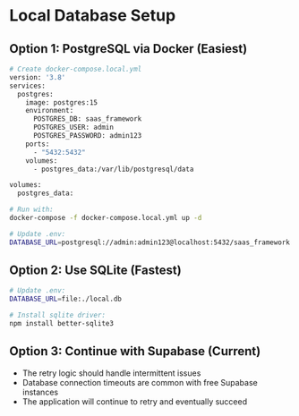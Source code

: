 # Local Database Setup

## Option 1: PostgreSQL via Docker (Easiest)

```bash
# Create docker-compose.local.yml
version: '3.8'
services:
  postgres:
    image: postgres:15
    environment:
      POSTGRES_DB: saas_framework
      POSTGRES_USER: admin
      POSTGRES_PASSWORD: admin123
    ports:
      - "5432:5432"
    volumes:
      - postgres_data:/var/lib/postgresql/data

volumes:
  postgres_data:

# Run with:
docker-compose -f docker-compose.local.yml up -d

# Update .env:
DATABASE_URL=postgresql://admin:admin123@localhost:5432/saas_framework
```

## Option 2: Use SQLite (Fastest)

```bash
# Update .env:
DATABASE_URL=file:./local.db

# Install sqlite driver:
npm install better-sqlite3
```

## Option 3: Continue with Supabase (Current)

- The retry logic should handle intermittent issues
- Database connection timeouts are common with free Supabase instances
- The application will continue to retry and eventually succeed
